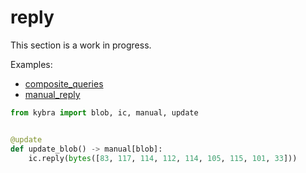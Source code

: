 # reply

This section is a work in progress.

Examples:

-   [composite_queries](https://github.com/demergent-labs/kybra/tree/main/examples/composite_queries)
-   [manual_reply](https://github.com/demergent-labs/kybra/tree/main/examples/manual_reply)

```python
from kybra import blob, ic, manual, update


@update
def update_blob() -> manual[blob]:
    ic.reply(bytes([83, 117, 114, 112, 114, 105, 115, 101, 33]))
```
